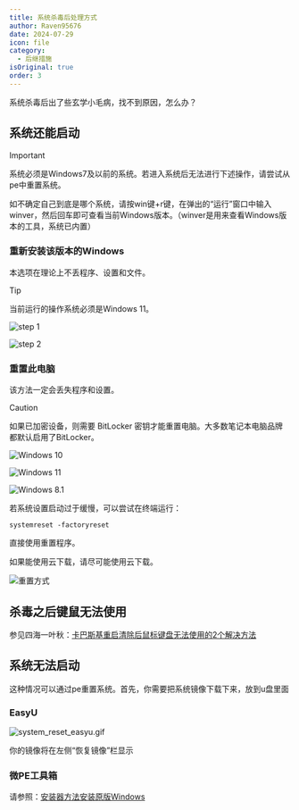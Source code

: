 ```yaml
---
title: 系统杀毒后处理方式
author: Raven95676
date: 2024-07-29
icon: file
category:
  - 后继措施
isOriginal: true
order: 3
---
```

系统杀毒后出了些玄学小毛病，找不到原因，怎么办？

## 系统还能启动

> [!important]
> 系统必须是Windows7及以前的系统。若进入系统后无法进行下述操作，请尝试从pe中重置系统。
>
> 如不确定自己到底是哪个系统，请按win键+r键，在弹出的“运行”窗口中输入winver，然后回车即可查看当前Windows版本。（winver是用来查看Windows版本的工具，系统已内置）

### 重新安装该版本的Windows

本选项在理论上不丢程序、设置和文件。

> [!tip]
> 当前运行的操作系统必须是Windows 11。

![step 1](3_after_antivirus.assets/4CBC25292BORjhLU.png)

![step 2](3_after_antivirus.assets/AeFD07EAA8ORjF7p.jpg)

### 重置此电脑

该方法一定会丢失程序和设置。

> [!caution]
> 如果已加密设备，则需要 BitLocker 密钥才能重置电脑。大多数笔记本电脑品牌都默认启用了BitLocker。

![Windows 10](3_after_antivirus.assets/FD463ca1C4ORjNlc.jpg)

![Windows 11](3_after_antivirus.assets/bdaF2fF4EBORjiXY.jpg)

![Windows 8.1](3_after_antivirus.assets/0c1e36d8CdORj1zv.jpg)

若系统设置启动过于缓慢，可以尝试在终端运行：

```shell
systemreset -factoryreset
```

直接使用重置程序。

如果能使用云下载，请尽可能使用云下载。

![重置方式](3_after_antivirus.assets/E94748cEE1ORj7Pq.jpg)

## 杀毒之后键鼠无法使用

参见四海一叶秋：[卡巴斯基重启清除后鼠标键盘无法使用的2个解决方法](https://tieba.baidu.com/p/7828184528)

## 系统无法启动

这种情况可以通过pe重置系统。首先，你需要把系统镜像下载下来，放到u盘里面

### EasyU

![system_reset_easyu.gif](3_after_antivirus.assets/7abfBAA794NY2bl4FwIDRVHEs.gif)

你的镜像将在左侧“恢复镜像”栏显示

### 微PE工具箱

请参照：[安装器方法安装原版Windows](https://www.wepe.com.cn/ubook/installtool.html)
